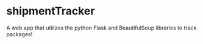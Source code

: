 # shipmentTracker
A web app that utilizes the python Flask and BeautifulSoup libraries to track packages!
